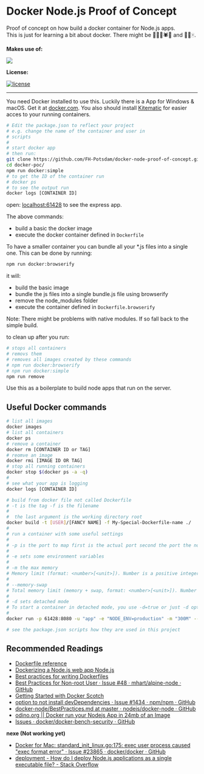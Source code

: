 # Docker Node.js Proof of Concept

Proof of concept on how build a docker container for Node.js apps.  
This is just for learning a bit about docker. There might be 🐜🐛🐞🕷🐝 and 🐲🐉🀄.  

__Makes use of:__  

[![](http://dockeri.co/image/mhart/alpine-node)](https://hub.docker.com/r/mhart/alpine-node/)  

__License:__  

[![license](https://img.shields.io/github/license/mashape/apistatus.svg?maxAge=2592000)](https://fabiantheblind.mit-license.org/)

----

You need Docker installed to use this. Luckily there is a App for Windows & macOS. Get it at [docker.com](https://www.docker.com/). You also should install [Kitematic](https://kitematic.com/) for easier acces to your running containers.  

```bash
# Edit the package.json to reflect your project
# e.g. change the name of the container and user in 
# scripts 
#
# start docker app
# then run:  
git clone https://github.com/FH-Potsdam/docker-node-proof-of-concept.git ./docker-poc/
cd docker-poc/
npm run docker:simple
# to get the ID of the container run
# docker ps
# to see the output run
docker logs [CONTAINER ID]
```

open: [localhost:61428](http://localhost:61428) to see the express app.  

The above commands:

- build a basic the docker image 
- execute the docker container defined in `Dockerfile`

To have a smaller container you can bundle all your *.js files into a single one. This can be done by running:  

```bash
npm run docker:browserify
```

it will:

- build the basic image
- bundle the js files into a single bundle.js file using browserify
- remove the node_modules folder
- execute the container defined in `Dockerfile.browserify`

Note: There might be problems with native modules. If so fall back to the simple build.  

to clean up after you run:  

```bash
# stops all containers
# removs them
# removes all images created by these commands
# npm run docker:browserify
# npm run docker:simple
npm run remove
```


Use this as a boilerplate to build node apps that run on the server.

## Useful Docker commands

```bash
# list all images
docker images
# list all containers
docker ps
# remove a container
docker rm [CONTAINER ID or TAG]
# reomve an image
docker rmi [IMAGE ID OR TAG]
# stop all running containers
docker stop $(docker ps -a -q)
#
# see what your app is logging
docker logs [CONTAINER ID]

# build from docker file not called Dockerfile
# -t is the tag -f is the filename
#
#  the last argument is the working directory root
docker build -t [USER]/[FANCY NAME] -f My-Special-Dockerfile-name ./
#
# run a container with some useful settings
# 
# -p is the port to map first is the actual port second the port the node app uses
# 
# -e sets some environment variables
# 
# -m the max memory 
# Memory limit (format: <number>[<unit>]). Number is a positive integer. Unit can be one of b, k, m, or g. Minimum is 4M.
# 
# --memory-swap
# Total memory limit (memory + swap, format: <number>[<unit>]). Number is a positive integer. Unit can be one of b, k, m, or g.
# 
# -d sets detached mode
# To start a container in detached mode, you use -d=true or just -d option. By design, containers started in detached mode exit when the root process used to run the container exits. A container in detached mode cannot be automatically removed when it stops, this means you cannot use the --rm option with -d option.
#
docker run -p 61428:8080 -u "app" -e "NODE_ENV=production" -m "300M" --memory-swap "1G" -d user/fancy-name

# see the package.json scripts how they are used in this project
```


## Recommended Readings

- [Dockerfile reference](https://docs.docker.com/engine/reference/builder/)
- [Dockerizing a Node.js web app Node.js](https://nodejs.org/en/docs/guides/nodejs-docker-webapp/)
- [Best practices for writing Dockerfiles](https://docs.docker.com/engine/userguide/eng-image/dockerfile_best-practices/)
- [Best Practices for Non-root User · Issue #48 · mhart/alpine-node · GitHub](https://github.com/mhart/alpine-node/issues/48)
- [Getting Started with Docker Scotch](https://scotch.io/tutorials/getting-started-with-docker)
- [option to not install devDependencies · Issue #1434 · npm/npm · GitHub](https://github.com/npm/npm/issues/1434)
- [docker-node/BestPractices.md at master · nodejs/docker-node · GitHub](https://github.com/nodejs/docker-node/blob/master/docs/BestPractices.md)
- [odino.org || Docker run your Nodejs App in 24mb of an Image](http://odino.org/minimal-docker-run-your-nodejs-app-in-25mb-of-an-image/)
- [Issues · docker/docker-bench-security · GitHub](https://github.com/docker/docker-bench-security/issues)


__nexe (Not working yet)__


- [Docker for Mac: standard_init_linux.go:175: exec user process caused "exec format error" · Issue #23865 · docker/docker · GitHub](https://github.com/docker/docker/issues/23865)
- [deployment - How do I deploy Node.js applications as a single executable file? - Stack Overflow](http://stackoverflow.com/questions/14314038/how-do-i-deploy-node-js-applications-as-a-single-executable-file)
